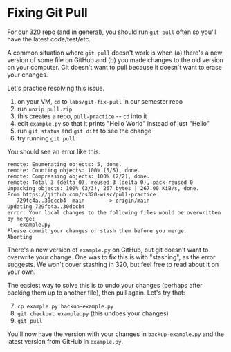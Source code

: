 # Fixing Git Pull

For our 320 repo (and in general), you should run `git pull` often so
you'll have the latest code/test/etc.

A common situation where `git pull` doesn't work is when (a) there's a
new version of some file on GitHub and (b) you made changes to the old
version on your computer.  Git doesn't want to pull because it doesn't
want to erase your changes.

Let's practice resolving this issue.

1. on your VM, `cd` to `labs/git-fix-pull` in our semester repo
2. run `unzip pull.zip`
3. this creates a repo, `pull-practice` -- `cd` into it
4. edit `example.py` so that it prints "Hello World" instead of just "Hello"
5. run `git status` and `git diff` to see the change
6. try running `git pull`

You should see an error like this:

```
remote: Enumerating objects: 5, done.
remote: Counting objects: 100% (5/5), done.
remote: Compressing objects: 100% (2/2), done.
remote: Total 3 (delta 0), reused 3 (delta 0), pack-reused 0
Unpacking objects: 100% (3/3), 267 bytes | 267.00 KiB/s, done.
From https://github.com/cs320-wisc/pull-practice
   729fc4a..30dccb4  main       -> origin/main
Updating 729fc4a..30dccb4
error: Your local changes to the following files would be overwritten by merge:
	example.py
Please commit your changes or stash them before you merge.
Aborting
```

There's a new version of `example.py` on GitHub, but git doesn't want
to overwrite your change.  One was to fix this is with "stashing", as
the error suggests.  We won't cover stashing in 320, but feel free to
read about it on your own.

The easiest way to solve this is to undo your changes (perhaps after
backing them up to another file), then pull again.  Let's try that:

7. `cp example.py backup-example.py`
8. `git checkout example.py` (this undoes your changes)
9. `git pull`

You'll now have the version with your changes in `backup-example.py`
and the latest version from GitHub in `example.py`.
